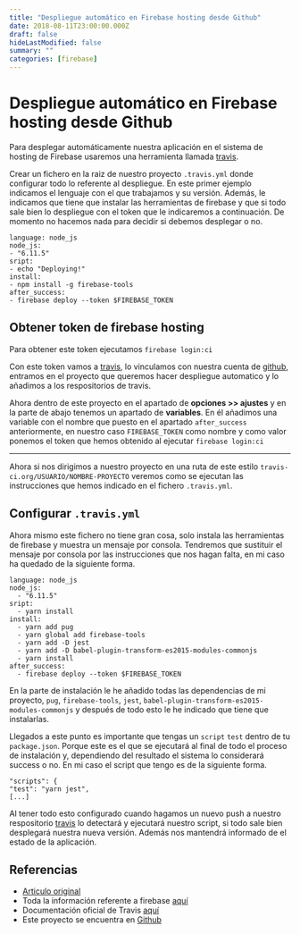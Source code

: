 ```yaml
---
title: "Despliegue automático en Firebase hosting desde Github"
date: 2018-08-11T23:00:00.000Z
draft: false
hideLastModified: false
summary: ""
categories: [firebase]
---
```


Despliegue automático en Firebase hosting desde Github
================================================================================

  Para desplegar automáticamente nuestra aplicación en el sistema de hosting de
  Firebase usaremos una herramienta  llamada [travis].

  Crear un fichero en la raiz de nuestro proyecto `.travis.yml` donde configurar
  todo lo referente al despliegue. En este primer ejemplo indicamos el lenguaje
  con el que trabajamos y su versión. Además, le indicamos que tiene que
  instalar las herramientas de firebase y que si todo sale bien lo despliegue
  con el token que le indicaremos a continuación. De momento no hacemos nada
  para decidir si debemos desplegar o no.

````````````````````````````````````````````````````````````````````````````````
language: node_js
node_js:
- "6.11.5"
sript:
- echo "Deploying!"
install:
- npm install -g firebase-tools
after_success:
- firebase deploy --token $FIREBASE_TOKEN
````````````````````````````````````````````````````````````````````````````````

Obtener token de firebase hosting
--------------------------------------------------------------------------------

  Para obtener este token ejecutamos `firebase login:ci`

  Con este token vamos a [travis], lo vinculamos con nuestra cuenta de
  [github], entramos en el proyecto que queremos hacer despliegue automatico y
  lo añadimos a los respositorios de travis.

  Ahora dentro de este proyecto en el apartado de __opciones >> ajustes__ y en
  la parte de abajo tenemos un apartado de __variables__. En él añadimos una
  variable con el nombre que puesto en el apartado `after_success`
  anteriormente, en nuestro caso `FIREBASE_TOKEN` como nombre y como valor
  ponemos el token que hemos obtenido al ejecutar `firebase login:ci`

- - -

  Ahora si nos dirigimos a nuestro proyecto en una ruta de este estilo
  `travis-ci.org/USUARIO/NOMBRE-PROYECTO` veremos como se ejecutan las
  instrucciones que hemos indicado en el fichero `.travis.yml`.

Configurar `.travis.yml`
--------------------------------------------------------------------------------

  Ahora mismo este fichero no tiene gran cosa, solo instala las herramientas de
  firebase y muestra un mensaje por consola. Tendremos que sustituir el mensaje
  por consola por las instrucciones que nos hagan falta, en mi caso ha quedado
  de la siguiente forma.

````````````````````````````````````````````````````````````````````````````````
language: node_js
node_js:
  - "6.11.5"
sript:
  - yarn install
install:
  - yarn add pug
  - yarn global add firebase-tools
  - yarn add -D jest
  - yarn add -D babel-plugin-transform-es2015-modules-commonjs
  - yarn install
after_success:
  - firebase deploy --token $FIREBASE_TOKEN
````````````````````````````````````````````````````````````````````````````````

  En la parte de instalación le he añadido todas las dependencias de mi
  proyecto, `pug`, `firebase-tools`, `jest`,
  `babel-plugin-transform-es2015-modules-commonjs` y después de todo esto le he
  indicado que tiene que instalarlas.

  Llegados a este punto es importante que tengas un `script` `test` dentro de tu
  `package.json`. Porque este es el que se ejecutará al final de todo el proceso
  de instalación y, dependiendo del resultado el sistema lo considerará success
  o no. En mi caso el script que tengo es de la siguiente forma.

````````````````````````````````````````````````````````````````````````````````
"scripts": {
"test": "yarn jest",
[...]
````````````````````````````````````````````````````````````````````````````````

  Al tener todo esto configurado cuando hagamos un nuevo push a nuestro
  respositorio [travis] lo detectará y ejecutará nuestro script, si todo sale
  bien desplegará nuestra nueva versión. Además nos mantendrá informado de el
  estado de la aplicación.

Referencias
--------------------------------------------------------------------------------

* [Articulo original][articulo-original]
* Toda la información referente a firebase [aquí][firebase]
* Documentación oficial de Travis [aquí][travis]
* Este proyecto se encuentra en [Github][github]

<!-- All links here -->

[articulo-original]: https://medium.com/@cpavnn/deploy-to-firebase-hosting-from-github-3772fed05e72
[firebase]: https://firebase.google.com/
[travis]: https://travis-ci.org/
[github]: https://github.com/CrisKrus/juego-saber
[firebase functions]: https://firebase.google.com/docs/functions/?hl=es-419

